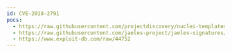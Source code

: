 ```yaml
---
id: CVE-2018-2791
pocs:
  - https://raw.githubusercontent.com/projectdiscovery/nuclei-templates/master/cves/2018/CVE-2018-2791.yaml
  - https://raw.githubusercontent.com/jaeles-project/jaeles-signatures/master/cves/oracle-webcenter-xss-cve-2018-2791.yaml
  - https://www.exploit-db.com/raw/44752
---
```

